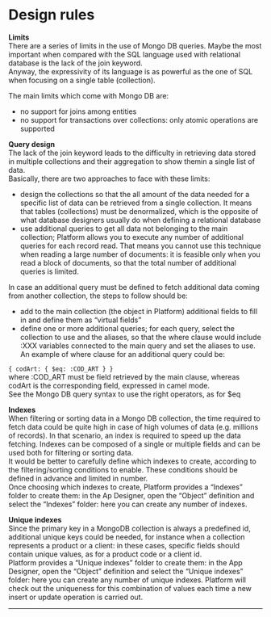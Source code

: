 # Design rules

**Limits**  
There are a series of limits in the use of Mongo DB queries. Maybe the most important when compared with the SQL language used with relational database is the lack of the join keyword.  
Anyway, the expressivity of its language is as powerful as the one of SQL when focusing on a single table \(collection\).

The main limits which come with Mongo DB are:

* no support for joins among entities
* no support for transactions over collections: only atomic operations are supported

**Query design**   
The lack of the join keyword leads to the difficulty in retrieving data stored in multiple collections and their aggregation to show themin a single list of data.  
Basically, there are two approaches to face with these limits:

* design the collections so that the all amount of the data needed for a specific list of data can be retrieved from a single collection. It means that tables \(collections\) must be denormalized, which is the opposite of what database designers usually do when defining a relational database
* use additional queries to get all data not belonging to the main collection; Platform allows you to execute any number of additional queries for each record read. That means you cannot use this technique when reading a large number of documents: it is feasible only when you read a block of documents, so that the total number of additional queries is limited.

In case an additional query must be defined to fetch additional data coming from another collection, the steps to follow should be:

* add to the main collection \(the object in Platform\) additional fields to fill in and define them as “virtual fields”
* define one or more additional queries; for each query, select the collection to use and the aliases, so that the where clause would include :XXX variables connected to the main query and set the aliases to use. An example of where clause for an additional query could be:

`{ codArt: { $eq: :COD_ART } }`  
where :COD\_ART must be field retrieved by the main clause, whereas codArt is the corresponding field, expressed in camel mode.  
See the Mongo DB query syntax to use the right operators, as for $eq

**Indexes**   
When filtering or sorting data in a Mongo DB collection, the time required to fetch data could be quite high in case of high volumes of data \(e.g. millions of records\). In that scenario, an index is required to speed up the data fetching. Indexes can be composed of a single or multiple fields and can be used both for filtering or sorting data.  
It would be better to carefully define which indexes to create, according to the filtering/sorting conditions to enable. These conditions should be defined in advance and limited in number.  
Once choosing which indexes to create, Platform provides a “Indexes” folder to create them: in the Ap Designer, open the “Object” definition and select the “Indexes” folder: here you can create any number of indexes.

**Unique indexes**   
Since the primary key in a MongoDB collection is always a predefined id, additional unique keys could be needed, for instance when a collection represents a product or a client: in these cases, specific fields should contain unique values, as for a product code or a client id.  
Platform provides a “Unique indexes” folder to create them: in the App Designer, open the “Object” definition and select the “Unique indexes” folder: here you can create any number of unique indexes. Platform will check out the uniqueness for this combination of values each time a new insert or update operation is carried out.

---



